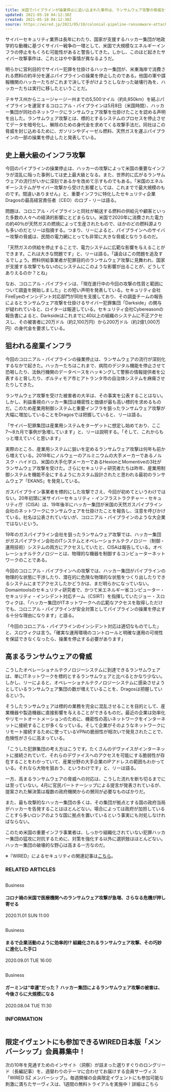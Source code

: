 ```yaml
---
title: 米国でパイプラインが操業停止に追い込まれた事件は、ランサムウェア攻撃の脅威を世に知らしめた
updated: 2021-05-10 04:12:30Z
created: 2021-05-10 04:12:30Z
source: https://wired.jp/2021/05/10/colonial-pipeline-ransomware-attack/
---
```


サイバーセキュリティ業界は長年にわたり、国家が支援するハッカー集団が地政学的な動機に基づくサイバー戦争の一環として、米国で大規模なエネルギーインフラの停止をもくろむ可能性があると警告してきた。しかし、このほど起きたサイバー攻撃事件は、これとはやや事情が異なるようだ。

明らかに営利目的でサイバー犯罪を仕掛けるハッカー集団が、米東海岸で消費される燃料の約半分を運ぶパイプラインの操業を停止したのである。他国の軍や諜報機関のハッカーたちがこれまで決して手がけようとしなかった破壊行為を、ハッカーたちは実行に移したということだ。

テキサス州からニュージャージー州までの5,500マイル（約8,850km）を結ぶパイプラインを運営するコロニアル・パイプラインは5月8日（米国時間）、ハッカー集団が同社のネットワークにランサムウェア攻撃を仕掛けたことを認める声明を出した。ランサムウェア攻撃とは、標的とするシステムのプロセスを停止させてデータを暗号化し、解除のための身代金を求めてくる攻撃手法だ。同社はこの脅威を封じ込めるために、ガソリンやディーゼル燃料、天然ガスを運ぶパイプラインの一部の操業を停止したと発表している。

## 史上最大級のインフラ攻撃

今回のパイプラインの操業停止は、ハッカーの攻撃によって米国の重要なインフラが混乱に陥った事例しては史上最大級となる。また、世界的に広がるランサムウェアの流行がいかに深刻であるかを改めて示すものでもある。「米国のエネルギーシステムがサイバー攻撃から受けた影響としては、これまでで最大規模のものです。間違いありません」と、重要インフラに特化したセキュリティ企業Dragosの最高経営責任者（CEO）のロブ・リーは語る。

問題は、コロニアル・パイプラインと同社が輸送する燃料の供給元や顧客といった多数の人々への経済的影響にとどまらない。米国で2020年に消費された電力の約40％が天然ガスの燃焼によって生産されたもので、ほかのどの燃料源よりも多いのだとリーは指摘する。つまり、リーによると、パイプラインへのサイバー攻撃の脅威は、民間の電力網にとっても非常に大きな脅威となりうるのだ。

「天然ガスの供給を停止することで、電力システムに広範な影響を与えることができます。これは大きな問題です」と、リーは語る。「議会はこの問題を追及するでしょう。燃料供給事業者が犯罪目的のランサムウェア攻撃に見舞われ、国家が支援する攻撃でもないのにシステムにこのような影響が出ることが、どうしてありえるのか？とね」

なお、コロニアル・パイプラインは、「現在進行中の今回の攻撃の性質と範囲について調査を開始しました」との短い声明を発表している。セキュリティ会社FireEyeのインシデント対応部門が同社を支援しており、その調査チームの報告によるとランサムウェア攻撃を仕掛けるサイバー犯罪集団「Darkside」の関与が疑われていると、ロイターは報道している。セキュリティ会社Cybereasonの報告書によると、Darksideはこれまでに40以上の組織のシステムに不正アクセスし、その被害者に20万ドル（約2,100万円）から200万ドル（約2億1,000万円）の身代金を要求している。

## 狙われる産業インフラ

今回のコロニアル・パイプラインの操業停止は、ランサムウェアの流行が深刻化するなかで起きた。ハッカーたちはこれまで、病院のデジタル機能を停止させて恐喝したり、法執行機関のデータベースをハッキングして警察の情報提供者を公表すると脅したり、ボルティモア市とアトランタ市の自治体システムを麻痺させたりしてきた。

ランサムウェア攻撃を受けた被害者の大半は、その事実を公表することはない。しかし、利益重視のハッカー集団は機密性と価値が最も高い標的を求めるものだ。このため産業用制御システムと重要インフラを狙ったランサムウェア攻撃が大幅に増加していることをDragosでは把握していると、リーは語る。

「サイバー犯罪集団は産業用システムをターゲットに想定し始めており、ここ7〜8カ月で事例が急増しています」と、リーは説明する。「そして、これからもっと増えていくと思います」

実際のところ、産業用システムに狙いを定めるランサムウェア攻撃は何年も前から増えている。2019年にノルウェーのアルミニウムの大手メーカーであるノルスク・ハイドロ、米国の大手化学メーカーであるHexionとMomentiveの3社がランサムウェア攻撃を受けた。さらにセキュリティ研究者たちは昨年、産業用制御システムを機能不全にするようにカスタム設計されたと思われる最初のランサムウェア「EKANS」を発見している。

ガスパイプライン事業者を標的にした攻撃でさえ、今回が初めてというわけではない。20年初頭に米サイバーセキュリティ・インフラストラクチャー・セキュリティ庁（CISA）は、19年後半にハッカー集団が米国の天然ガスパイプライン会社のネットワークにランサムウェアを仕掛けたことを報告し、注意を呼びかけている。社名は公表されていないが、コロニアル・パイプラインのような大企業ではないという。

19年のガスパイプライン会社を狙ったランサムウェア攻撃では、ハッカー集団がガスパイプライン会社のITシステムとオペレーショナルテクノロジー（制御・運用技術）システムの両方にアクセスしていたと、CISAは報告している。オペレーショナルテクノロジーとは、物理的な機器を制御するコンピューターネットワークのことである。

今回のコロニアル・パイプラインへの攻撃では、ハッカー集団がパイプラインの物理的な状態に干渉したり、潜在的に危険な物理的な状態をつくり出したりできるシステムにまでアクセスしたかどうかは、まだ明らかになっていない。Domaintoolsのセキュリティ研究者で、かつて米エネルギー省コンピューター・セキュリティ・インシデント対応チーム（CSIRT）を指揮していたジョー・スロウィクは、「ハッカー集団がITネットワークへの広範なアクセスを取得しただけでも、コロニアル・パイプラインが安全対策としてパイプラインの操業を停止する十分な理由になります」と語る。

「今回のコロニアル・パイプラインのインシデント対応は適切なものでした」と、スロウィクは言う。「確実な運用環境のコントロールと明確な運用の可視性を保証できなくなったら、操業を停止する必要があります」

## 高まるランサムウェアの脅威

こうしたオペレーショナルテクノロジーシステムに到達できるランサムウェアは、単にITネットワークを標的とするランサムウェアと比べるとかなり少ない。しかし、リーによると、オペレーショナルテクノロジーシステムに感染させようとしているランサムウェア集団の数が増えていることを、Dragosは把握しているという。

そうしたランサムウェアは標的の業務を完全に混乱させることを目的として、産業機器や製造機器に直接影響を与えることができるものだ。最近の企業は効率化やリモートオートメーションのために、機密性の高いネットワークをインターネットに接続することが多くなっている。そして企業がそのようなネットワークにリモート接続するために使っているVPNの脆弱性が相次いで発見されたことで、危険性がさらに高まっている。

「こうした犯罪集団の考え方はこうです。たくさんのデヴァイスがインターネットに接続されていて、それらのデヴァイスへのアクセスを可能にする脆弱性が存在することをわかっていて、産業分野の大手企業のIPアドレスの範囲もわかっている。それなら大物を狙おう、というわけです」と、リーは語る。

一方、高まるランサムウェアの脅威への対応は、こうした流れを断ち切るまでには至っていない。4月に官民パートナーシップによる提言が発表されているが、提案された解決策は複数の政府機関からの賛同が必要なものばかりだ。

また、最も攻撃的なハッカー集団の多くは、その集団が拠点とする国の政府当局がハッカーを告発することはほとんどない。場合によっては政府が加担していることすら多いロシアのような国に拠点を置いているという事実にも対処しなければならない。

このため米国の重要インフラ事業者は、しっかり組織化されていない犯罪ハッカー集団の猛攻に対抗するために、対策を強化する以外に選択肢はほとんどない。ハッカー集団の破壊的な野心は高まる一方なのだ。

※『WIRED』によるセキュリティの関連記事は[こちら](https://wired.jp/tag/security/)。

### RELATED ARTICLES

![](data:image/png;base64,iVBORw0KGgoAAAANSUhEUgAAAAEAAAABCAQAAAC1HAwCAAAAC0lEQVR42mNkYAAAAAYAAjCB0C8AAAAASUVORK5CYII=)

Business

#### コロナ禍の米国で医療機関へのランサムウェア攻撃が急増、さらなる危機が押し寄せる

2020.11.01 SUN 11:00

![](data:image/png;base64,iVBORw0KGgoAAAANSUhEUgAAAAEAAAABCAQAAAC1HAwCAAAAC0lEQVR42mNkYAAAAAYAAjCB0C8AAAAASUVORK5CYII=)

Business

#### まるで企業活動のように効率的!? 組織化されるランサムウェア攻撃、その巧妙に進化した手口

2020.09.01 TUE 16:00

![](data:image/png;base64,iVBORw0KGgoAAAANSUhEUgAAAAEAAAABCAQAAAC1HAwCAAAAC0lEQVR42mNkYAAAAAYAAjCB0C8AAAAASUVORK5CYII=)

Business

#### ガーミンは“幸運”だった？ ハッカー集団によるランサムウェア攻撃の被害は、今後さらに大規模になる

2020.08.04 TUE 11:30

### INFORMATION

![](data:image/png;base64,iVBORw0KGgoAAAANSUhEUgAAAAEAAAABCAQAAAC1HAwCAAAAC0lEQVR42mNkYAAAAAYAAjCB0C8AAAAASUVORK5CYII=)

## 限定イヴェントにも参加できるWIRED日本版「メンバーシップ」会員募集中！

次の10年を見通すためのインサイト（洞察）が詰まった選りすぐりのロングリード（長編記事）を、週替わりのテーマに合わせてお届けする会員サーヴィス「WIRED SZ メンバーシップ」。毎週開催の会員限定イヴェントにも参加可能な刺激に満ちたサーヴィスは、1週間の無料トライアルを実施中！詳細はこちら